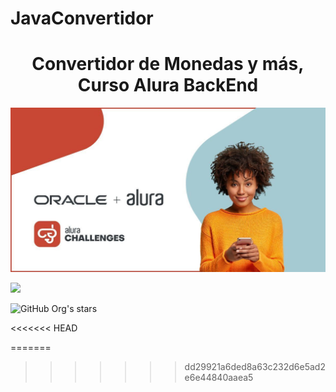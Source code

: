 # JavaConvertidor
<h1 align="center">Convertidor de Monedas y más, Curso Alura BackEnd </h1>
<p align="center">
    <img src="https://github.com/Randyfermin/JavaConvertidor/blob/main/src/imagenes/challengeImage.jpg?raw=true">
</p>
<p align="left">
    <img src="https://img.shields.io/badge/STATUS-EN%20DESAROLLO-green">
</p>

<p align="left">
    <img src="https://img.shields.io/github/stars/Randyfermin?style=social" alt="GitHub Org's stars">
</p>
<<<<<<< HEAD

=======
>>>>>>> dd29921a6ded8a63c232d6e5ad2e6e44840aaea5
